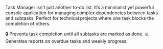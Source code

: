 Task Manager isn’t just another to-do list. It’s a minimalist yet powerful console application for managing complex dependencies between tasks and subtasks. Perfect for technical projects where one task blocks the completion of others.

🔒 Prevents task completion until all subtasks are marked as done.
📊 Generates reports on overdue tasks and weekly progress.
